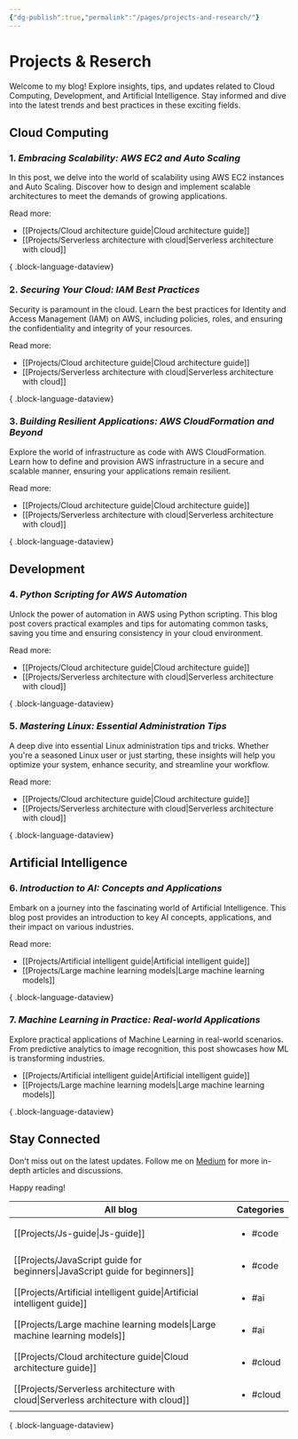```yaml
---
{"dg-publish":true,"permalink":"/pages/projects-and-research/"}
---
```


# Projects & Reserch

Welcome to my blog! Explore insights, tips, and updates related to Cloud Computing, Development, and Artificial Intelligence. Stay informed and dive into the latest trends and best practices in these exciting fields.

## Cloud Computing

### 1. *Embracing Scalability: AWS EC2 and Auto Scaling*

In this post, we delve into the world of scalability using AWS EC2 instances and Auto Scaling. Discover how to design and implement scalable architectures to meet the demands of growing applications.

Read more:
- [[Projects/Cloud architecture guide\|Cloud architecture guide]]
- [[Projects/Serverless architecture with cloud\|Serverless architecture with cloud]]

{ .block-language-dataview}

### 2. *Securing Your Cloud: IAM Best Practices*

Security is paramount in the cloud. Learn the best practices for Identity and Access Management (IAM) on AWS, including policies, roles, and ensuring the confidentiality and integrity of your resources.

Read more:
- [[Projects/Cloud architecture guide\|Cloud architecture guide]]
- [[Projects/Serverless architecture with cloud\|Serverless architecture with cloud]]

{ .block-language-dataview}

### 3. *Building Resilient Applications: AWS CloudFormation and Beyond*

Explore the world of infrastructure as code with AWS CloudFormation. Learn how to define and provision AWS infrastructure in a secure and scalable manner, ensuring your applications remain resilient.

Read more:
- [[Projects/Cloud architecture guide\|Cloud architecture guide]]
- [[Projects/Serverless architecture with cloud\|Serverless architecture with cloud]]

{ .block-language-dataview}

## Development

### 4. *Python Scripting for AWS Automation*

Unlock the power of automation in AWS using Python scripting. This blog post covers practical examples and tips for automating common tasks, saving you time and ensuring consistency in your cloud environment.

Read more:
- [[Projects/Cloud architecture guide\|Cloud architecture guide]]
- [[Projects/Serverless architecture with cloud\|Serverless architecture with cloud]]

{ .block-language-dataview}

### 5. *Mastering Linux: Essential Administration Tips*

A deep dive into essential Linux administration tips and tricks. Whether you're a seasoned Linux user or just starting, these insights will help you optimize your system, enhance security, and streamline your workflow.

Read more:
- [[Projects/Cloud architecture guide\|Cloud architecture guide]]
- [[Projects/Serverless architecture with cloud\|Serverless architecture with cloud]]

{ .block-language-dataview}

## Artificial Intelligence

### 6. *Introduction to AI: Concepts and Applications*

Embark on a journey into the fascinating world of Artificial Intelligence. This blog post provides an introduction to key AI concepts, applications, and their impact on various industries.

Read more:
- [[Projects/Artificial intelligent guide\|Artificial intelligent guide]]
- [[Projects/Large machine learning models\|Large machine learning models]]

{ .block-language-dataview}

### 7. *Machine Learning in Practice: Real-world Applications*

Explore practical applications of Machine Learning in real-world scenarios. From predictive analytics to image recognition, this post showcases how ML is transforming industries.

- [[Projects/Artificial intelligent guide\|Artificial intelligent guide]]
- [[Projects/Large machine learning models\|Large machine learning models]]

{ .block-language-dataview}
## Stay Connected

Don't miss out on the latest updates. Follow me on [Medium](https://medium.com/@iefan) for more in-depth articles and discussions.

Happy reading!

| All blog                                                                               | Categories               |
| -------------------------------------------------------------------------------------- | ------------------------ |
| [[Projects/Js-guide\|Js-guide]]                                                     | <ul><li>#code</li></ul>  |
| [[Projects/JavaScript guide for beginners\|JavaScript guide for beginners]]         | <ul><li>#code</li></ul>  |
| [[Projects/Artificial intelligent guide\|Artificial intelligent guide]]             | <ul><li>#ai</li></ul>    |
| [[Projects/Large machine learning models\|Large machine learning models]]           | <ul><li>#ai</li></ul>    |
| [[Projects/Cloud architecture guide\|Cloud architecture guide]]                     | <ul><li>#cloud</li></ul> |
| [[Projects/Serverless architecture with cloud\|Serverless architecture with cloud]] | <ul><li>#cloud</li></ul> |

{ .block-language-dataview}
